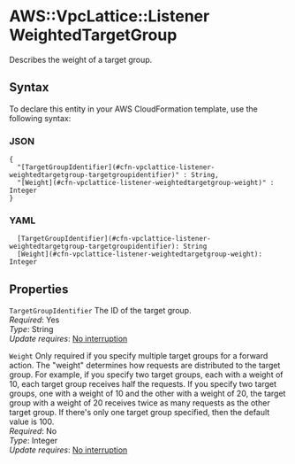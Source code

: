 # AWS::VpcLattice::Listener WeightedTargetGroup<a name="aws-properties-vpclattice-listener-weightedtargetgroup"></a>

Describes the weight of a target group\.

## Syntax<a name="aws-properties-vpclattice-listener-weightedtargetgroup-syntax"></a>

To declare this entity in your AWS CloudFormation template, use the following syntax:

### JSON<a name="aws-properties-vpclattice-listener-weightedtargetgroup-syntax.json"></a>

```
{
  "[TargetGroupIdentifier](#cfn-vpclattice-listener-weightedtargetgroup-targetgroupidentifier)" : String,
  "[Weight](#cfn-vpclattice-listener-weightedtargetgroup-weight)" : Integer
}
```

### YAML<a name="aws-properties-vpclattice-listener-weightedtargetgroup-syntax.yaml"></a>

```
  [TargetGroupIdentifier](#cfn-vpclattice-listener-weightedtargetgroup-targetgroupidentifier): String
  [Weight](#cfn-vpclattice-listener-weightedtargetgroup-weight): Integer
```

## Properties<a name="aws-properties-vpclattice-listener-weightedtargetgroup-properties"></a>

`TargetGroupIdentifier`  <a name="cfn-vpclattice-listener-weightedtargetgroup-targetgroupidentifier"></a>
The ID of the target group\.  
*Required*: Yes  
*Type*: String  
*Update requires*: [No interruption](https://docs.aws.amazon.com/AWSCloudFormation/latest/UserGuide/using-cfn-updating-stacks-update-behaviors.html#update-no-interrupt)

`Weight`  <a name="cfn-vpclattice-listener-weightedtargetgroup-weight"></a>
Only required if you specify multiple target groups for a forward action\. The "weight" determines how requests are distributed to the target group\. For example, if you specify two target groups, each with a weight of 10, each target group receives half the requests\. If you specify two target groups, one with a weight of 10 and the other with a weight of 20, the target group with a weight of 20 receives twice as many requests as the other target group\. If there's only one target group specified, then the default value is 100\.  
*Required*: No  
*Type*: Integer  
*Update requires*: [No interruption](https://docs.aws.amazon.com/AWSCloudFormation/latest/UserGuide/using-cfn-updating-stacks-update-behaviors.html#update-no-interrupt)